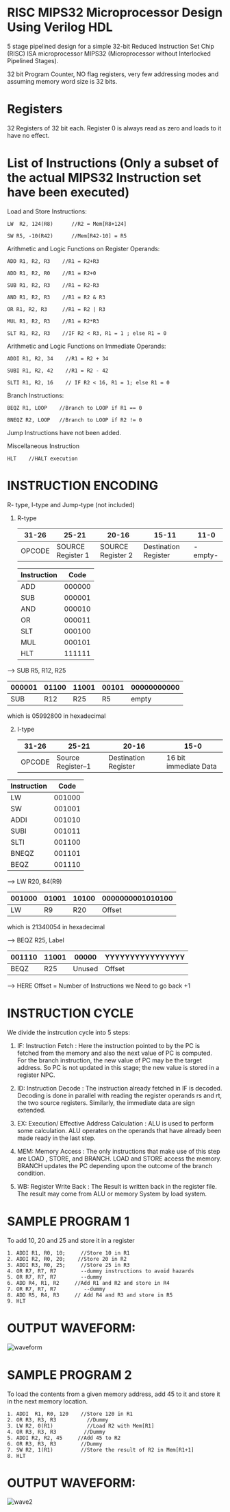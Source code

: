 # RISC MIPS32 Microprocessor Design Using Verilog HDL

5 stage pipelined design for a simple 32-bit Reduced Instruction Set Chip (RISC) ISA microprocessor MIPS32 (Microprocessor without Interlocked Pipelined Stages). 

32 bit Program Counter, NO flag registers, very few addressing modes and assuming memory word size is 32 bits.


# Registers

32 Registers of 32 bit each. Register 0 is always read as zero and loads to it have no effect.

# List of Instructions (Only a subset of the actual MIPS32 Instruction set have been executed)

Load and Store Instructions:

	LW  R2, 124(R8)      //R2 = Mem[R8+124]
	
	SW R5, -10(R42)      //Mem[R42-10] = R5


Arithmetic and Logic Functions on Register Operands: 

	ADD R1, R2, R3    //R1 = R2+R3

	ADD R1, R2, R0    //R1 = R2+0

	SUB R1, R2, R3    //R1 = R2-R3

	AND R1, R2, R3    //R1 = R2 & R3

	OR R1, R2, R3     //R1 = R2 | R3

	MUL R1, R2, R3    //R1 = R2*R3

	SLT R1, R2, R3    //IF R2 < R3, R1 = 1 ; else R1 = 0

	
Arithmetic and Logic Functions on Immediate Operands: 

	ADDI R1, R2, 34    //R1 = R2 + 34

	SUBI R1, R2, 42    //R1 = R2 - 42

	SLTI R1, R2, 16    // IF R2 < 16, R1 = 1; else R1 = 0


Branch Instructions:

	BEQZ R1, LOOP    //Branch to LOOP if R1 == 0

	BNEQZ R2, LOOP   //Branch to LOOP if R2 != 0

Jump Instructions have not been added.

Miscellaneous Instruction
	
	HLT    //HALT execution


# INSTRUCTION ENCODING


R- type, I-type and Jump-type (not included)


1. R-type

		
	|31-26 | 25-21 |20-16 |	15-11 |	11-0|
	| --- | --- | --- | --- | --- |
	|OPCODE| SOURCE Register 1| SOURCE Register 2| Destination Register | -empty-|                         
	
	
	<div align = "center">
	
	| Instruction | Code|
	| --- |---|
	| ADD | 000000 |  
	| SUB | 000001 |
	| AND | 000010 | 
	| OR | 000011 |
	| SLT | 000100 |
	| MUL | 000101 |
	| HLT | 111111 |
	
  	</div>
--> SUB R5, R12, R25
		
|000001|01100|11001|00101|00000000000|
|---|---|---|---|---|
|SUB|R12|R25|R5|empty|
which is 05992800 in hexadecimal
		
	
	
2. I-type
	
	|31-26|	25-21| 20-16| 15-0|
	|---|---|---|---|
	|OPCODE| Source Register–1| Destination Register| 16 bit immediate Data|

<div align = "center">
	
|Instruction|Code|
|---|---|
|LW|001000|
|SW|001001|
|ADDI|001010|
|SUBI|001011|
|SLTI|001100|
|BNEQZ|	001101|
|BEQZ|	001110|

</div>

--> LW R20, 84(R9)
	
|001000	|01001	|10100	|0000000001010100|
|---|---|---|---|
|LW	|R9	|R20	|Offset|
which is 21340054 in hexadecimal
		
--> BEQZ R25, Label

|001110|11001|00000|YYYYYYYYYYYYYYYY|
|---|---|---|---|
|BEQZ|R25|Unused|Offset|
		
--> HERE Offset = Number of Instructions we Need to go back +1
		
# INSTRUCTION CYCLE

We divide the instrcution cycle into 5 steps:
	 
   1. IF: Instruction Fetch : Here the instruction pointed to by the PC is fetched from the memory and also the next value of PC is computed.
	For the branch instruction, the new value of PC may be the target address. So PC is not updated in this stage; the new value is stored in a register NPC.
	
	
   2. ID: Instruction Decode : The instruction already fetched in IF is decoded. 
	        Decoding is done in parallel with reading the register operands rs and rt, the two source registers.
	        Similarly, the immediate data are sign extended.
		
		
   3. EX: Execution/ Effective Address Calculation : ALU is used to perform some calculation. ALU operates on the operands that have already been made ready in the 	last step.
   
   
   4. MEM: Memory Access : The only instructions that make use of this step are LOAD , STORE, and BRANCH.
	        LOAD and STORE access the memory. BRANCH updates the PC depending upon the outcome of the branch condition.
	    
	    
   5. WB: Register Write Back : The Result is written back in the register file. The result may come from ALU or memory System by load system. 

# SAMPLE PROGRAM 1

To add 10, 20 and 25 and store it in a register

	1. ADDI R1, R0, 10;     //Store 10 in R1
	2. ADDI R2, R0, 20;    //Store 20 in R2
	3. ADDI R3, R0, 25;     //Store 25 in R3
	4. OR R7, R7, R7        --dummy instructions to avoid hazards
	5. OR R7, R7, R7        --dummy 
	6. ADD R4, R1, R2     //Add R1 and R2 and store in R4
	7. OR R7, R7, R7         --dummy
	8. ADD R5, R4, R3     // Add R4 and R3 and store in R5
	9. HLT
	
# OUTPUT WAVEFORM:

![waveform](test1.png)

# SAMPLE PROGRAM 2

To load the contents from a given memory address, add 45 to it and store it in the next memory location.
	
	1. ADDI  R1, R0, 120    //Store 120 in R1
	2. OR R3, R3, R3          //Dummy
	3. LW R2, 0(R1)           //Load R2 with Mem[R1]
	4. OR R3, R3, R3         //Dummy
	5. ADDI R2, R2, 45     //Add 45 to R2
	6. OR R3, R3, R3        //Dummy
	7. SW R2, 1(R1)         //Store the result of R2 in Mem[R1+1]
	8. HLT


# OUTPUT WAVEFORM:

![wave2](test2.png)
